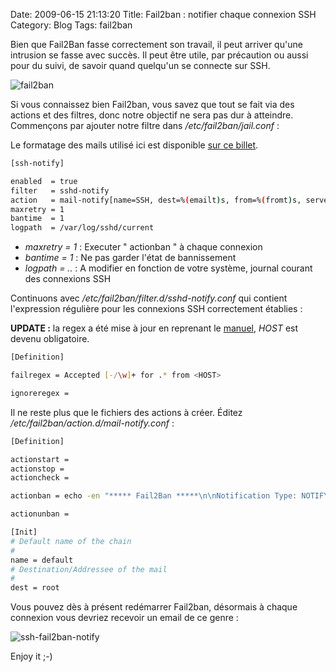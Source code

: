 Date: 2009-06-15 21:13:20
Title: Fail2ban : notifier chaque connexion SSH
Category: Blog
Tags: fail2ban

Bien que Fail2Ban fasse correctement son travail, il peut arriver qu'une intrusion se fasse avec succès. Il peut être utile, par précaution ou aussi pour du suivi, de savoir quand quelqu'un se connecte sur SSH.

![fail2ban]({attach}fail2ban_logo.png)

Si vous connaissez bien Fail2ban, vous savez que tout se fait via des actions et des filtres, donc notre objectif ne sera pas dur à atteindre. Commençons par ajouter notre filtre dans _/etc/fail2ban/jail.conf_ :

Le formatage des mails utilisé ici est disponible [sur ce billet](http://blog.kdecherf.com/2009/03/27/fail2ban-email-alerte-facon-nagios/).

``` bash
[ssh-notify]

enabled  = true
filter   = sshd-notify
action   = mail-notify[name=SSH, dest=%(emailt)s, from=%(fromt)s, server=%(servert)s, serverip=%(serveript)s]
maxretry = 1
bantime  = 1
logpath  = /var/log/sshd/current
```

  * _maxretry = 1_ : Executer " actionban " à chaque connexion
  * _bantime = 1_ : Ne pas garder l'état de bannissement
  * _logpath = .._ : A modifier en fonction de votre système, journal courant des connexions SSH

Continuons avec _/etc/fail2ban/filter.d/sshd-notify.conf_ qui contient l'expression régulière pour les connexions SSH correctement établies :

**UPDATE :** la regex a été mise à jour en reprenant le [manuel](http://www.fail2ban.org/wiki/index.php/MANUAL_0_8#Filters), _HOST_ est devenu obligatoire.

``` bash
[Definition]

failregex = Accepted [-/\w]+ for .* from <HOST>

ignoreregex =
```

Il ne reste plus que le fichiers des actions à créer. Éditez _/etc/fail2ban/action.d/mail-notify.conf_ :

``` bash
[Definition]

actionstart =
actionstop =
actioncheck =

actionban = echo -en "***** Fail2Ban *****\n\nNotification Type: NOTIFY\n\nService: <name>\nHost: <server>\nAddress: <serverip>\nState: OK\n\nDate/Time: `date`\n\nAdditional Info:\n\n<ip>" | mail -a "From: <from>" -s "** NOTIFY alert - new connection on <server>/<name> **" <dest>

actionunban =

[Init]
# Default name of the chain
#
name = default
# Destination/Addressee of the mail
#
dest = root
```

Vous pouvez dès à présent redémarrer Fail2ban, désormais à chaque connexion vous devriez recevoir un email de ce genre :

![ssh-fail2ban-notify]({attach}ssh-fail2ban-notify.png)

Enjoy it ;-)
